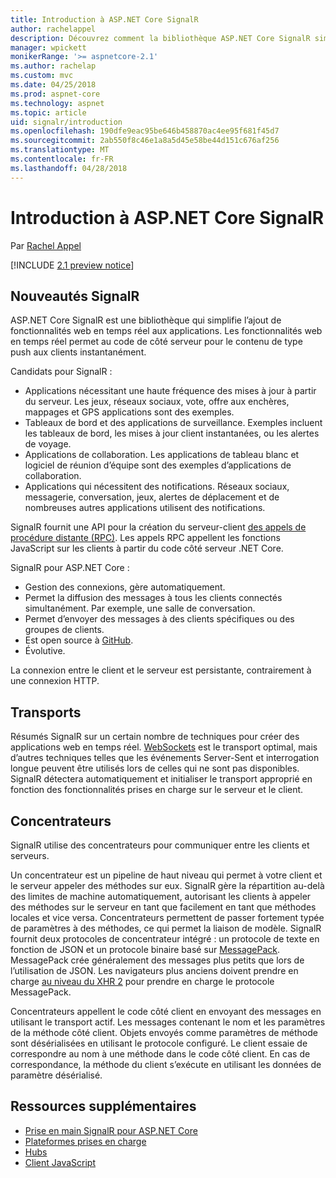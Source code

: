 ```yaml
---
title: Introduction à ASP.NET Core SignalR
author: rachelappel
description: Découvrez comment la bibliothèque ASP.NET Core SignalR simplifie l’ajout d’une fonctionnalité en temps réel aux applications.
manager: wpickett
monikerRange: '>= aspnetcore-2.1'
ms.author: rachelap
ms.custom: mvc
ms.date: 04/25/2018
ms.prod: aspnet-core
ms.technology: aspnet
ms.topic: article
uid: signalr/introduction
ms.openlocfilehash: 190dfe9eac95be646b458870ac4ee95f681f45d7
ms.sourcegitcommit: 2ab550f8c46e1a8a5d45e58be44d151c676af256
ms.translationtype: MT
ms.contentlocale: fr-FR
ms.lasthandoff: 04/28/2018
---
```

# <a name="introduction-to-aspnet-core-signalr"></a>Introduction à ASP.NET Core SignalR

Par [Rachel Appel](https://twitter.com/rachelappel)


[!INCLUDE [2.1 preview notice](~/includes/2.1.md)]

## <a name="what-is-signalr"></a>Nouveautés SignalR

ASP.NET Core SignalR est une bibliothèque qui simplifie l’ajout de fonctionnalités web en temps réel aux applications. Les fonctionnalités web en temps réel permet au code de côté serveur pour le contenu de type push aux clients instantanément.

Candidats pour SignalR :

* Applications nécessitant une haute fréquence des mises à jour à partir du serveur. Les jeux, réseaux sociaux, vote, offre aux enchères, mappages et GPS applications sont des exemples.
* Tableaux de bord et des applications de surveillance. Exemples incluent les tableaux de bord, les mises à jour client instantanées, ou les alertes de voyage.
* Applications de collaboration. Les applications de tableau blanc et logiciel de réunion d’équipe sont des exemples d’applications de collaboration.
* Applications qui nécessitent des notifications. Réseaux sociaux, messagerie, conversation, jeux, alertes de déplacement et de nombreuses autres applications utilisent des notifications.

SignalR fournit une API pour la création du serveur-client [des appels de procédure distante (RPC)](https://wikipedia.org/wiki/Remote_procedure_call). Les appels RPC appellent les fonctions JavaScript sur les clients à partir du code côté serveur .NET Core.

SignalR pour ASP.NET Core :

* Gestion des connexions, gère automatiquement.
* Permet la diffusion des messages à tous les clients connectés simultanément. Par exemple, une salle de conversation.
* Permet d’envoyer des messages à des clients spécifiques ou des groupes de clients.
* Est open source à [GitHub](https://github.com/aspnet/signalr).
* Évolutive.

La connexion entre le client et le serveur est persistante, contrairement à une connexion HTTP.

## <a name="transports"></a>Transports

Résumés SignalR sur un certain nombre de techniques pour créer des applications web en temps réel. [WebSockets](https://tools.ietf.org/html/rfc7118) est le transport optimal, mais d’autres techniques telles que les événements Server-Sent et interrogation longue peuvent être utilisés lors de celles qui ne sont pas disponibles. SignalR détectera automatiquement et initialiser le transport approprié en fonction des fonctionnalités prises en charge sur le serveur et le client.

## <a name="hubs"></a>Concentrateurs

SignalR utilise des concentrateurs pour communiquer entre les clients et serveurs.

Un concentrateur est un pipeline de haut niveau qui permet à votre client et le serveur appeler des méthodes sur eux. SignalR gère la répartition au-delà des limites de machine automatiquement, autorisant les clients à appeler des méthodes sur le serveur en tant que facilement en tant que méthodes locales et vice versa. Concentrateurs permettent de passer fortement typée de paramètres à des méthodes, ce qui permet la liaison de modèle. SignalR fournit deux protocoles de concentrateur intégré : un protocole de texte en fonction de JSON et un protocole binaire basé sur [MessagePack](https://msgpack.org/).  MessagePack crée généralement des messages plus petits que lors de l’utilisation de JSON. Les navigateurs plus anciens doivent prendre en charge [au niveau du XHR 2](https://caniuse.com/#feat=xhr2) pour prendre en charge le protocole MessagePack.

Concentrateurs appellent le code côté client en envoyant des messages en utilisant le transport actif. Les messages contenant le nom et les paramètres de la méthode côté client. Objets envoyés comme paramètres de méthode sont désérialisées en utilisant le protocole configuré. Le client essaie de correspondre au nom à une méthode dans le code côté client. En cas de correspondance, la méthode du client s’exécute en utilisant les données de paramètre désérialisé.

## <a name="additional-resources"></a>Ressources supplémentaires

* [Prise en main SignalR pour ASP.NET Core](xref:signalr/get-started)
* [Plateformes prises en charge](xref:signalr/supported-platforms)
* [Hubs](xref:signalr/hubs)
* [Client JavaScript](xref:signalr/javascript-client)
